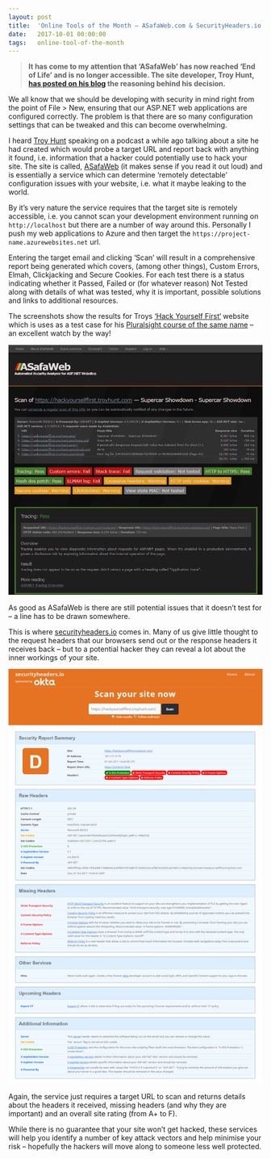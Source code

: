 ```yaml
---
layout: post
title:  'Online Tools of the Month – ASafaWeb.com & SecurityHeaders.io'
date:   2017-10-01 00:00:00
tags:   online-tool-of-the-month
---
```

>**It has come to my attention that ‘ASafaWeb’ has now reached ‘End of Life’ and is no longer accessible. The site developer, Troy Hunt, <a href='https://www.troyhunt.com/its-end-of-life-for-asafaweb/' target='_blank'>has posted on his blog</a> the reasoning behind his decision.**

We all know that we should be developing with security in mind right from the point of File > New, ensuring that our ASP.NET web applications are configured correctly. The problem is that there are so many configuration settings that can be tweaked and this can become overwhelming.

I heard <a href='https://www.troyhunt.com/' target='_blank'>Troy Hunt</a> speaking on a podcast a while ago talking about a site he had created which would probe a target URL and report back with anything it found, i.e. information that a hacker could potentially use to hack your site. The site is called, <a href='https://asafaweb.com/' target='_blank'>ASafaWeb</a> (it makes sense if you read it out loud) and is essentially a service which can determine ‘remotely detectable’ configuration issues with your website, i.e. what it maybe leaking to the world.
<!--more-->
By it’s very nature the service requires that the target site is remotely accessible, i.e. you cannot scan your development environment running on `http://localhost` but there are a number of way around this. Personally I push my web applications to Azure and then target the `https://project-name.azurewebsites.net` url.

Entering the target email and clicking ‘Scan’ will result in a comprehensive report being generated which covers, (among other things), Custom Errors, Elmah, Clickjacking and Secure Cookies. For each test there is a status indicating whether it Passed, Failed or (for whatever reason) Not Tested along with details of what was tested, why it is important, possible solutions and links to additional resources.

The screenshots show the results for Troys <a href='https://hackyourselffirst.troyhunt.com/' target='_blank'>‘Hack Yourself First‘</a> website which is uses as a test case for his <a href='https://app.pluralsight.com/library/courses/hack-yourself-first/table-of-contents' target='_blank'>Pluralsight course of the same name</a> – an excellent watch by the way!

![a safer web website](/assets/images/asafaweb-1.png)

As good as ASafaWeb is there are still potential issues that it doesn’t test for – a line has to be drawn somewhere.

This is where <a href='https://securityheaders.io/' target='_blank'>securityheaders.io</a> comes in. Many of us give little thought to the request headers that our browsers send out or the response headers it receives back – but to a potential hacker they can reveal a lot about the inner workings of your site.

![security.io site](/assets/images/securityheaders-io.png)

Again, the service just requires a target URL to scan and returns details about the headers it received, missing headers (and why they are important) and an overall site rating (from A+ to F).

While there is no guarantee that your site won’t get hacked, these services will help you identify a number of key attack vectors and help minimise your risk – hopefully the hackers will move along to someone less well protected.